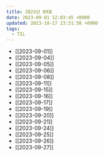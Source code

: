 ```yaml
---
title: 2023년 09월
date: 2023-09-01 12:03:45 +0900
updated: 2023-10-17 23:51:58 +0900
tags:
  - TIL
---
```

- [[2023-09-01]]
- [[2023-09-04]]
- [[2023-09-05]]
- [[2023-09-06]]
- [[2023-09-08]]
- [[2023-09-11]]
- [[2023-09-15]]
- [[2023-09-16]]
- [[2023-09-17]]
- [[2023-09-19]]
- [[2023-09-20]]
- [[2023-09-21]]
- [[2023-09-24]]
- [[2023-09-25]]
- [[2023-09-26]]
- [[2023-09-27]]
